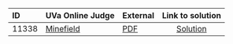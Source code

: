 | ID | UVa Online Judge | External | Link to solution |
|:---|:---|:---|:---:|
| 11338 | [Minefield](https://onlinejudge.org/index.php?option=com_onlinejudge&Itemid=8&category=679&page=show_problem&problem=2313) | [PDF](https://onlinejudge.org/external/113/11338.pdf) | [Solution](https://github.com/versenyi98/uva-solutions/tree/main/solutions/11338%20-%20Minefield)|
